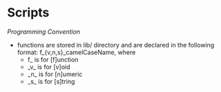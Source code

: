 Scripts
====

*Programming Convention*
 - functions are stored in lib/ directory and are declared in the following format: f_{v,n,s}_camelCaseName, where
   - f_ is for [f]unction
   - \_v\_ is for [v]oid
   - \_n\_ is for [n]umeric
   - \_s\_ is for [s]tring
